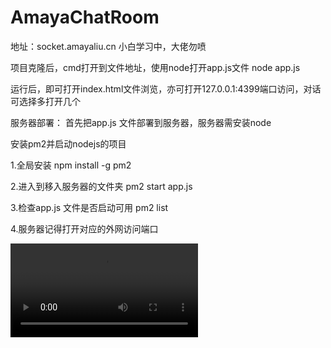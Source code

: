 # AmayaChatRoom

地址：socket.amayaliu.cn 小白学习中，大佬勿喷

项目克隆后，cmd打开到文件地址，使用node打开app.js文件 node app.js

运行后，即可打开index.html文件浏览，亦可打开127.0.0.1:4399端口访问，对话可选择多打开几个

服务器部署： 首先把app.js 文件部署到服务器，服务器需安装node

安装pm2并启动nodejs的项目

1.全局安装 npm install -g pm2

2.进入到移入服务器的文件夹 pm2 start app.js

3.检查app.js 文件是否启动可用 pm2 list

4.服务器记得打开对应的外网访问端口

<video max-width="602px"  controls="controls"> 
<source src="img.amayaliu.cn/socketYs.mp4" type="video/mp4"></source> 
</video>
